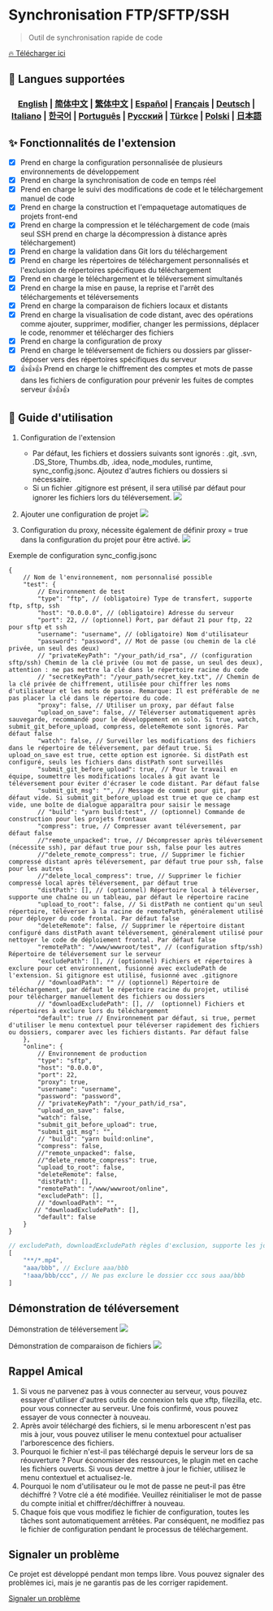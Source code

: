 # Synchronisation FTP/SFTP/SSH

> Outil de synchronisation rapide de code

[🔥 Télécharger ici](https://marketplace.visualstudio.com/items?itemName=oorzc.ssh-tools)

## 🎉 Langues supportées

<h3 align="center">
    <a href="https://github.com/oorzc/vscode_sync_tool/blob/main/lang/en.md">English</a> |
    <a href="https://github.com/oorzc/vscode_sync_tool/blob/main/lang/zh.md">简体中文</a> |
    <a href="https://github.com/oorzc/vscode_sync_tool/blob/main/lang/zh-tw.md">繁体中文</a> |
    <a href="https://github.com/oorzc/vscode_sync_tool/blob/main/lang/es.md">Español</a> |
    <a href="https://github.com/oorzc/vscode_sync_tool/blob/main/lang/fr.md">Français</a> |
    <a href="https://github.com/oorzc/vscode_sync_tool/blob/main/lang/de.md">Deutsch</a> |
    <a href="https://github.com/oorzc/vscode_sync_tool/blob/main/lang/it.md">Italiano</a> |
    <a href="https://github.com/oorzc/vscode_sync_tool/blob/main/lang/ko.md">한국어</a> |
    <a href="https://github.com/oorzc/vscode_sync_tool/blob/main/lang/pt.md">Português</a> |
    <a href="https://github.com/oorzc/vscode_sync_tool/blob/main/lang/ru.md">Pусский</a> |
    <a href="https://github.com/oorzc/vscode_sync_tool/blob/main/lang/tr.md">Türkçe</a> |
    <a href="https://github.com/oorzc/vscode_sync_tool/blob/main/lang/pl.md">Polski</a> |
    <a href="https://github.com/oorzc/vscode_sync_tool/blob/main/lang/ja.md">日本語</a> 
</h3>


## ✨ Fonctionnalités de l'extension

- [x] Prend en charge la configuration personnalisée de plusieurs environnements de développement  
- [x] Prend en charge la synchronisation de code en temps réel  
- [x] Prend en charge le suivi des modifications de code et le téléchargement manuel de code  
- [x] Prend en charge la construction et l'empaquetage automatiques de projets front-end  
- [x] Prend en charge la compression et le téléchargement de code (mais seul SSH prend en charge la décompression à distance après téléchargement)  
- [x] Prend en charge la validation dans Git lors du téléchargement  
- [x] Prend en charge les répertoires de téléchargement personnalisés et l'exclusion de répertoires spécifiques du téléchargement  
- [x] Prend en charge le téléchargement et le téléversement simultanés  
- [x] Prend en charge la mise en pause, la reprise et l'arrêt des téléchargements et téléversements  
- [x] Prend en charge la comparaison de fichiers locaux et distants  
- [x] Prend en charge la visualisation de code distant, avec des opérations comme ajouter, supprimer, modifier, changer les permissions, déplacer le code, renommer et télécharger des fichiers  
- [x] Prend en charge la configuration de proxy  
- [x] Prend en charge le téléversement de fichiers ou dossiers par glisser-déposer vers des répertoires spécifiques du serveur  
- [x] 👍👍👍 Prend en charge le chiffrement des comptes et mots de passe dans les fichiers de configuration pour prévenir les fuites de comptes serveur 👍👍👍  

## 📖 Guide d'utilisation

1. Configuration de l'extension

    - Par défaut, les fichiers et dossiers suivants sont ignorés : .git, .svn, .DS_Store, Thumbs.db, .idea, node_modules, runtime, sync_config.jsonc. Ajoutez d'autres fichiers ou dossiers si nécessaire.
    - Si un fichier .gitignore est présent, il sera utilisé par défaut pour ignorer les fichiers lors du téléversement.
      ![](https://cdn.jsdelivr.net/gh/oorzc/public_img@main/img/2024%2F11%2F12%2F2a2b4adc7305c7b1c84d796da57cfe81.png)

2. Ajouter une configuration de projet
   ![](https://cdn.jsdelivr.net/gh/oorzc/public_img@main/img/2024%2F11%2F12%2F0aba393b99df91a094fac6c14a2aebe1.gif)

3. Configuration du proxy, nécessite également de définir proxy = true dans la configuration du projet pour être activé.
   ![](https://cdn.jsdelivr.net/gh/oorzc/public_img@main/img/2024%2F11%2F12%2F9f00f0451dd2c558ad469178d0058713.png)

Exemple de configuration sync_config.jsonc

```jsonc
{
	// Nom de l'environnement, nom personnalisé possible
	"test": {
		// Environnement de test
		"type": "ftp", // (obligatoire) Type de transfert, supporte ftp, sftp, ssh
		"host": "0.0.0.0", // (obligatoire) Adresse du serveur
		"port": 22, // (optionnel) Port, par défaut 21 pour ftp, 22 pour sftp et ssh
		"username": "username", // (obligatoire) Nom d'utilisateur
		"password": "password", // Mot de passe (ou chemin de la clé privée, un seul des deux)
		// "privateKeyPath": "/your_path/id_rsa", // (configuration sftp/ssh) Chemin de la clé privée (ou mot de passe, un seul des deux), attention : ne pas mettre la clé dans le répertoire racine du code
		// "secretKeyPath": "/your_path/secret_key.txt", // Chemin de la clé privée de chiffrement, utilisée pour chiffrer les noms d'utilisateur et les mots de passe. Remarque: Il est préférable de ne pas placer la clé dans le répertoire du code.
		"proxy": false, // Utiliser un proxy, par défaut false
		"upload_on_save": false, // Téléverser automatiquement après sauvegarde, recommandé pour le développement en solo. Si true, watch, submit_git_before_upload, compress, deleteRemote sont ignorés. Par défaut false
		"watch": false, // Surveiller les modifications des fichiers dans le répertoire de téléversement, par défaut true. Si upload_on_save est true, cette option est ignorée. Si distPath est configuré, seuls les fichiers dans distPath sont surveillés
		"submit_git_before_upload": true, // Pour le travail en équipe, soumettre les modifications locales à git avant le téléversement pour éviter d'écraser le code distant. Par défaut false
		"submit_git_msg": "", // Message de commit pour git, par défaut vide. Si submit_git_before_upload est true et que ce champ est vide, une boîte de dialogue apparaîtra pour saisir le message
		// "build": "yarn build:test", // (optionnel) Commande de construction pour les projets frontaux
		"compress": true, // Compresser avant téléversement, par défaut false
		//"remote_unpacked": true, // Décompresser après téléversement (nécessite ssh), par défaut true pour ssh, false pour les autres
		//"delete_remote_compress": true, // Supprimer le fichier compressé distant après téléversement, par défaut true pour ssh, false pour les autres
		//"delete_local_compress": true, // Supprimer le fichier compressé local après téléversement, par défaut true
		"distPath": [], // (optionnel) Répertoire local à téléverser, supporte une chaîne ou un tableau, par défaut le répertoire racine
		"upload_to_root": false, // Si distPath ne contient qu'un seul répertoire, téléverser à la racine de remotePath, généralement utilisé pour déployer du code frontal. Par défaut false
		"deleteRemote": false, // Supprimer le répertoire distant configuré dans distPath avant téléversement, généralement utilisé pour nettoyer le code de déploiement frontal. Par défaut false
		"remotePath": "/www/wwwroot/test", // (configuration sftp/ssh) Répertoire de téléversement sur le serveur
		"excludePath": [], // (optionnel) Fichiers et répertoires à exclure pour cet environnement, fusionné avec excludePath de l'extension. Si gitignore est utilisé, fusionné avec .gitignore
		// "downloadPath": "" // (optionnel) Répertoire de téléchargement, par défaut le répertoire racine du projet, utilisé pour télécharger manuellement des fichiers ou dossiers
		// "downloadExcludePath": [], //  (optionnel) Fichiers et répertoires à exclure lors du téléchargement
		"default": true // Environnement par défaut, si true, permet d'utiliser le menu contextuel pour téléverser rapidement des fichiers ou dossiers, comparer avec les fichiers distants. Par défaut false
	},
	"online": {
		// Environnement de production
		"type": "sftp",
		"host": "0.0.0.0",
		"port": 22,
		"proxy": true,
		"username": "username",
		"password": "password",
		// "privateKeyPath": "/your_path/id_rsa",
		"upload_on_save": false,
		"watch": false,
		"submit_git_before_upload": true,
		"submit_git_msg": "",
		// "build": "yarn build:online",
		"compress": false,
		//"remote_unpacked": false,
		//"delete_remote_compress": true,
		"upload_to_root": false,
		"deleteRemote": false,
		"distPath": [],
		"remotePath": "/www/wwwroot/online",
		"excludePath": [],
		// "downloadPath": "",
	   // "downloadExcludePath": [],
		"default": false
	}
}
```

```js
// excludePath, downloadExcludePath règles d'exclusion, supporte les jokers
[
	"**/*.mp4",
	"aaa/bbb", // Exclure aaa/bbb
	"!aaa/bbb/ccc", // Ne pas exclure le dossier ccc sous aaa/bbb
]
```

## Démonstration de téléversement

Démonstration de téléversement
![](https://cdn.jsdelivr.net/gh/oorzc/public_img@main/img/2024%2F11%2F12%2F8f85ff0142ef082749b55f7db3c8bf13.gif)

Démonstration de comparaison de fichiers
![](https://cdn.jsdelivr.net/gh/oorzc/public_img@main/img/2024%2F11%2F12%2F6cbd149ae7959c8097ce288fb91ed800.gif)

## Rappel Amical

1. Si vous ne parvenez pas à vous connecter au serveur, vous pouvez essayer d'utiliser d'autres outils de connexion tels que xftp, filezilla, etc. pour vous connecter au serveur. Une fois confirmé, vous pouvez essayer de vous connecter à nouveau.
2. Après avoir téléchargé des fichiers, si le menu arborescent n'est pas mis à jour, vous pouvez utiliser le menu contextuel pour actualiser l'arborescence des fichiers.
3. Pourquoi le fichier n'est-il pas téléchargé depuis le serveur lors de sa réouverture ? Pour économiser des ressources, le plugin met en cache les fichiers ouverts. Si vous devez mettre à jour le fichier, utilisez le menu contextuel et actualisez-le.
4. Pourquoi le nom d'utilisateur ou le mot de passe ne peut-il pas être déchiffré ? Votre clé a été modifiée. Veuillez réinitialiser le mot de passe du compte initial et chiffrer/déchiffrer à nouveau.
5. Chaque fois que vous modifiez le fichier de configuration, toutes les tâches sont automatiquement arrêtées. Par conséquent, ne modifiez pas le fichier de configuration pendant le processus de téléchargement.

## Signaler un problème

Ce projet est développé pendant mon temps libre. Vous pouvez signaler des problèmes ici, mais je ne garantis pas de les corriger rapidement.

[Signaler un problème](https://github.com/oorzc/vscode_sync_tool/issues)
